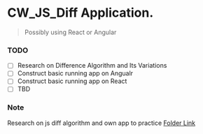 # CW_JS_Diff Application.
>Possibly using React or Angular

### TODO
- [ ] Research on Difference Algorithm and Its Variations
- [ ] Construct basic running app on Angualr 
- [ ] Construct basic running app on React
- [ ] TBD

### Note
Research on js diff algorithm and own app to practice
[Folder Link](Note/README.md)
